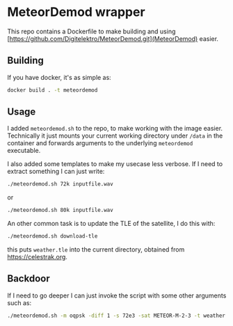 # MeteorDemod wrapper

This repo contains a Dockerfile to make building and using [https://github.com/Digitelektro/MeteorDemod.git](MeteorDemod) easier.

## Building

If you have docker, it's as simple as:

```bash
docker build . -t meteordemod
```

## Usage

I added `meteordemod.sh` to the repo, to make working with the image easier. Technically it just mounts your current 
working directory under `/data` in the container and forwards arguments to the underlying `meteordemod` executable.

I also added some templates to make my usecase less verbose. If I need to extract something I can just write:

```bash
./meteordemod.sh 72k inputfile.wav 
```
or

```bash
./meteordemod.sh 80k inputfile.wav
```

An other common task is to update the TLE of the satellite, I do this with:

```bash
./meteordemod.sh download-tle
```

this puts `weather.tle` into the current directory, obtained from https://celestrak.org.

## Backdoor 

If I need to go deeper I can just invoke the script with some other arguments such as:

```bash
./meteordemod.sh -m oqpsk -diff 1 -s 72e3 -sat METEOR-M-2-3 -t weather.tle -f png ...
```
